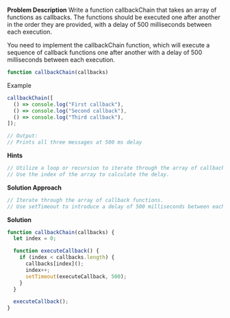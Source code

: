 **Problem Description**
Write a function callbackChain that takes an array of functions as callbacks. The functions should be executed one after another in the order they are provided, with a delay of 500 milliseconds between each execution.

You need to implement the callbackChain function, which will execute a sequence of callback functions one after another with a delay of 500 milliseconds between each execution.

```javascript
function callbackChain(callbacks)
```

Example

```javascript
callbackChain([
  () => console.log("First callback"),
  () => console.log("Second callback"),
  () => console.log("Third callback"),
]);

// Output:
// Prints all three messages at 500 ms delay
```

**Hints**

```javascript
// Utilize a loop or recursion to iterate through the array of callbacks.
// Use the index of the array to calculate the delay.
```

**Solution Approach**

```javascript
// Iterate through the array of callback functions.
// Use setTimeout to introduce a delay of 500 milliseconds between each function execution.
```

**Solution**

```javascript
function callbackChain(callbacks) {
  let index = 0;

  function executeCallback() {
    if (index < callbacks.length) {
      callbacks[index]();
      index++;
      setTimeout(executeCallback, 500);
    }
  }

  executeCallback();
}
```